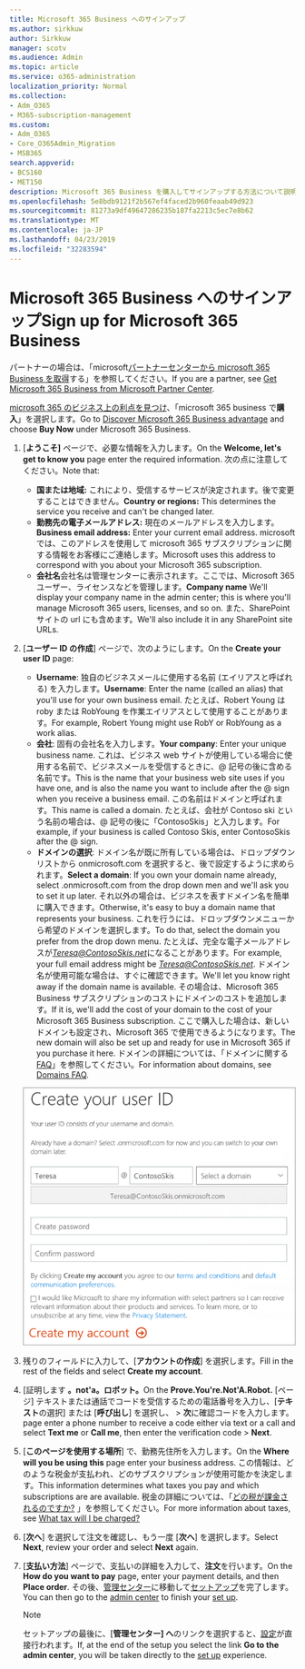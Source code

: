 ```yaml
---
title: Microsoft 365 Business へのサインアップ
ms.author: sirkkuw
author: Sirkkuw
manager: scotv
ms.audience: Admin
ms.topic: article
ms.service: o365-administration
localization_priority: Normal
ms.collection:
- Adm_O365
- M365-subscription-management
ms.custom:
- Adm_O365
- Core_O365Admin_Migration
- MSB365
search.appverid:
- BCS160
- MET150
description: Microsoft 365 Business を購入してサインアップする方法について説明します。
ms.openlocfilehash: 5e8bdb9121f2b567ef4faced2b960feaab49d923
ms.sourcegitcommit: 81273a9df49647286235b187fa2213c5ec7e8b62
ms.translationtype: MT
ms.contentlocale: ja-JP
ms.lasthandoff: 04/23/2019
ms.locfileid: "32283594"
---
```

# <a name="sign-up-for-microsoft-365-business"></a><span data-ttu-id="8ce62-103">Microsoft 365 Business へのサインアップ</span><span class="sxs-lookup"><span data-stu-id="8ce62-103">Sign up for Microsoft 365 Business</span></span>

<span data-ttu-id="8ce62-104">パートナーの場合は、「microsoft[パートナーセンターから microsoft 365 Business を取得](get-microsoft-365-business.md#get-microsoft-365-business-from-microsoft-partner-center)する」を参照してください。</span><span class="sxs-lookup"><span data-stu-id="8ce62-104">If you are a partner, see [Get Microsoft 365 Business from Microsoft Partner Center](get-microsoft-365-business.md#get-microsoft-365-business-from-microsoft-partner-center).</span></span>

<span data-ttu-id="8ce62-105">[microsoft 365 のビジネス上の利点を見つけ](https://www.microsoft.com/microsoft-365/business#pmg-cmp-desktop)、「microsoft 365 business で**購入**」を選択します。</span><span class="sxs-lookup"><span data-stu-id="8ce62-105">Go to [Discover Microsoft 365 Business advantage](https://www.microsoft.com/microsoft-365/business#pmg-cmp-desktop) and choose **Buy Now** under Microsoft 365 Business.</span></span>

1. <span data-ttu-id="8ce62-106">[**ようこそ]** ページで、必要な情報を入力します。</span><span class="sxs-lookup"><span data-stu-id="8ce62-106">On the **Welcome, let's get to know you** page enter the required information.</span></span> <span data-ttu-id="8ce62-107">次の点に注意してください。</span><span class="sxs-lookup"><span data-stu-id="8ce62-107">Note that:</span></span>
 
    -  <span data-ttu-id="8ce62-108">**国または地域:** これにより、受信するサービスが決定されます。後で変更することはできません。</span><span class="sxs-lookup"><span data-stu-id="8ce62-108">**Country or regions:** This determines the service you receive and can't be changed later.</span></span>
    - <span data-ttu-id="8ce62-109">**勤務先の電子メールアドレス:** 現在のメールアドレスを入力します。</span><span class="sxs-lookup"><span data-stu-id="8ce62-109">**Business email address:** Enter your current email address.</span></span> <span data-ttu-id="8ce62-110">microsoft では、このアドレスを使用して microsoft 365 サブスクリプションに関する情報をお客様にご連絡します。</span><span class="sxs-lookup"><span data-stu-id="8ce62-110">Microsoft uses this address to correspond with you about your Microsoft 365 subscription.</span></span>
    - <span data-ttu-id="8ce62-111">**会社名**会社名は管理センターに表示されます。ここでは、Microsoft 365 ユーザー、ライセンスなどを管理します。</span><span class="sxs-lookup"><span data-stu-id="8ce62-111">**Company name** We'll display your company name in the admin center; this is where you'll manage Microsoft 365 users, licenses, and so on.</span></span> <span data-ttu-id="8ce62-112">また、SharePoint サイトの url にも含めます。</span><span class="sxs-lookup"><span data-stu-id="8ce62-112">We'll also include it in any SharePoint site URLs.</span></span>

2. <span data-ttu-id="8ce62-113">[**ユーザー ID の作成**] ページで、次のようにします。</span><span class="sxs-lookup"><span data-stu-id="8ce62-113">On the **Create your user ID** page:</span></span>

    - <span data-ttu-id="8ce62-114">**Username**: 独自のビジネスメールに使用する名前 (エイリアスと呼ばれる) を入力します。</span><span class="sxs-lookup"><span data-stu-id="8ce62-114">**Username**: Enter the name (called an alias) that you'll use for your own business email.</span></span> <span data-ttu-id="8ce62-115">たとえば、Robert Young は roby または RobYoung を作業エイリアスとして使用することがあります。</span><span class="sxs-lookup"><span data-stu-id="8ce62-115">For example, Robert Young might use RobY or RobYoung as a work alias.</span></span>
    - <span data-ttu-id="8ce62-116">**会社**: 固有の会社名を入力します。</span><span class="sxs-lookup"><span data-stu-id="8ce62-116">**Your company**: Enter your unique business name.</span></span> <span data-ttu-id="8ce62-117">これは、ビジネス web サイトが使用している場合に使用する名前で、ビジネスメールを受信するときに、@ 記号の後に含める名前です。</span><span class="sxs-lookup"><span data-stu-id="8ce62-117">This is the name that your business web site uses if you have one, and is also the name you want to include after the @ sign when you receive a business email.</span></span> <span data-ttu-id="8ce62-118">この名前はドメインと呼ばれます。</span><span class="sxs-lookup"><span data-stu-id="8ce62-118">This name is called a domain.</span></span> <span data-ttu-id="8ce62-119">たとえば、会社が Contoso ski という名前の場合は、@ 記号の後に「ContosoSkis」と入力します。</span><span class="sxs-lookup"><span data-stu-id="8ce62-119">For example, if your business is called Contoso Skis, enter ContosoSkis after the @ sign.</span></span>
    - <span data-ttu-id="8ce62-120">**ドメインの選択**: ドメイン名が既に所有している場合は、ドロップダウンリストから onmicrosoft.com を選択すると、後で設定するように求められます。</span><span class="sxs-lookup"><span data-stu-id="8ce62-120">**Select a domain**: If you own your domain name already, select .onmicrosoft.com from the drop down men and we'll ask you to set it up later.</span></span> <span data-ttu-id="8ce62-121">それ以外の場合は、ビジネスを表すドメイン名を簡単に購入できます。</span><span class="sxs-lookup"><span data-stu-id="8ce62-121">Otherwise, it's easy to buy a domain name that represents your business.</span></span> <span data-ttu-id="8ce62-122">これを行うには、ドロップダウンメニューから希望のドメインを選択します。</span><span class="sxs-lookup"><span data-stu-id="8ce62-122">To do that, select the domain you prefer from the drop down menu.</span></span> <span data-ttu-id="8ce62-123">たとえば、完全な電子メールアドレスが*Teresa@ContosoSkis.net*になることがあります。</span><span class="sxs-lookup"><span data-stu-id="8ce62-123">For example, your full email address might be *Teresa@ContosoSkis.net*.</span></span> <span data-ttu-id="8ce62-124">ドメイン名が使用可能な場合は、すぐに確認できます。</span><span class="sxs-lookup"><span data-stu-id="8ce62-124">We'll let you know right away if the domain name is available.</span></span> <span data-ttu-id="8ce62-125">その場合は、Microsoft 365 Business サブスクリプションのコストにドメインのコストを追加します。</span><span class="sxs-lookup"><span data-stu-id="8ce62-125">If it is, we'll add the cost of your domain to the cost of your Microsoft 365 Business subscription.</span></span> <span data-ttu-id="8ce62-126">ここで購入した場合は、新しいドメインも設定され、Microsoft 365 で使用できるようになります。</span><span class="sxs-lookup"><span data-stu-id="8ce62-126">The new domain will also be set up and ready for use in Microsoft 365 if you purchase it here.</span></span> <span data-ttu-id="8ce62-127">ドメインの詳細については、「ドメインに関する[FAQ](https://docs.microsoft.com/office365/admin/setup/domains-faq)」を参照してください。</span><span class="sxs-lookup"><span data-stu-id="8ce62-127">For information about domains, see [Domains FAQ](https://docs.microsoft.com/office365/admin/setup/domains-faq).</span></span>
    
    ![ユーザー ID の作成ページのスクリーンショット。](media/signinuserid.png)

3. <span data-ttu-id="8ce62-129">残りのフィールドに入力して、[**アカウントの作成**] を選択します。</span><span class="sxs-lookup"><span data-stu-id="8ce62-129">Fill in the rest of the fields and select **Create my account**.</span></span>
4. <span data-ttu-id="8ce62-130">[証明します **。not'a。ロボット。**</span><span class="sxs-lookup"><span data-stu-id="8ce62-130">On the **Prove.You're.Not'A.Robot.**</span></span> <span data-ttu-id="8ce62-131">[ページ] テキストまたは通話でコードを受信するための電話番号を入力し、[**テキスト**の選択] または [**呼び出し**] を選択し、 \> **次**に確認コードを入力します。</span><span class="sxs-lookup"><span data-stu-id="8ce62-131">page enter a phone number to receive a code either via text or a call and select **Text me** or **Call me**, then enter the verification code \> **Next**.</span></span>
5. <span data-ttu-id="8ce62-132">[**このページを使用する場所**] で、勤務先住所を入力します。</span><span class="sxs-lookup"><span data-stu-id="8ce62-132">On the **Where will you be using this** page enter your business address.</span></span> <span data-ttu-id="8ce62-133">この情報は、どのような税金が支払われ、どのサブスクリプションが使用可能かを決定します。</span><span class="sxs-lookup"><span data-stu-id="8ce62-133">This information determines what taxes you pay and which subscriptions are are available.</span></span> <span data-ttu-id="8ce62-134">税金の詳細については、「[どの税が課金されるのですか?](https://docs.microsoft.com/office365/admin/subscriptions-and-billing/what-tax-will-i-be-charged?view=o365-worldwide) 」を参照してください。</span><span class="sxs-lookup"><span data-stu-id="8ce62-134">For more information about taxes, see [What tax will I be charged?](https://docs.microsoft.com/office365/admin/subscriptions-and-billing/what-tax-will-i-be-charged?view=o365-worldwide)</span></span> 
1. <span data-ttu-id="8ce62-135">[**次へ**] を選択して注文を確認し、もう一度 [**次へ**] を選択します。</span><span class="sxs-lookup"><span data-stu-id="8ce62-135">Select **Next**, review your order and select **Next** again.</span></span>
1. <span data-ttu-id="8ce62-136">[**支払い方法**] ページで、支払いの詳細を入力して、**注文**を行います。</span><span class="sxs-lookup"><span data-stu-id="8ce62-136">On the **How do you want to pay** page, enter your payment details, and then **Place order**.</span></span>
    <span data-ttu-id="8ce62-137">その後、[管理センター](https://docs.microsoft.com/en-us/office365/admin/subscriptions-and-billing/what-tax-will-i-be-charged?view=o365-worldwide)に移動して[セットアップ](set-up.md)を完了します。</span><span class="sxs-lookup"><span data-stu-id="8ce62-137">You can then go to the [admin center](https://docs.microsoft.com/en-us/office365/admin/subscriptions-and-billing/what-tax-will-i-be-charged?view=o365-worldwide) to finish your [set up](set-up.md).</span></span>

    > [!NOTE]
    > <span data-ttu-id="8ce62-138">セットアップの最後に、[**管理センター] へ**のリンクを選択すると、[設定](set-up.md)が直接行われます。</span><span class="sxs-lookup"><span data-stu-id="8ce62-138">If, at the end of the setup you select the link **Go to the admin center**, you will be taken directly to the [set up](set-up.md) experience.</span></span>